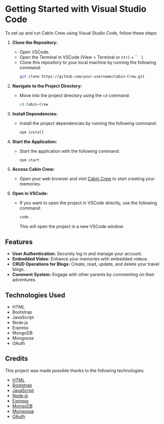 # Getting Started with Visual Studio Code

To set up and run Cabin Crew using Visual Studio Code, follow these steps:

1. **Clone the Repository:**
   - Open VSCode.
   - Open the Terminal in VSCode (View > Terminal or `Ctrl` + `` ` `).
   - Clone this repository to your local machine by running the following command:
     ```bash
     git clone https://github.com/your-username/Cabin-Crew.git
     ```

2. **Navigate to the Project Directory:**
   - Move into the project directory using the `cd` command:
     ```bash
     cd Cabin-Crew
     ```

3. **Install Dependencies:**
   - Install the project dependencies by running the following command:
     ```bash
     npm install
     ```

4. **Start the Application:**
   - Start the application with the following command:
     ```bash
     npm start
     ```

5. **Access Cabin Crew:**
   - Open your web browser and visit [Cabin Crew](https://calm-pink-betta-tie.cyclic.app/) to start creating your memories.

6. **Open in VSCode:**
   - If you want to open the project in VSCode directly, use the following command:
     ```bash
     code .
     ```
     This will open the project in a new VSCode window.

## Features

- **User Authentication:** Securely log in and manage your account.
- **Embedded Video:** Enhance your memories with embedded videos.
- **CRUD Operations for Blogs:** Create, read, update, and delete your travel blogs.
- **Comment System:** Engage with other parents by commenting on their adventures.

## Technologies Used

- HTML
- Bootstrap
- JavaScript
- Node.js
- Express
- MongoDB
- Mongoose
- OAuth

## Credits

This project was made possible thanks to the following technologies:

- [HTML](https://developer.mozilla.org/en-US/docs/Web/HTML)
- [Bootstrap](https://getbootstrap.com/)
- [JavaScript](https://developer.mozilla.org/en-US/docs/Web/JavaScript)
- [Node.js](https://nodejs.org/)
- [Express](https://expressjs.com/)
- [MongoDB](https://www.mongodb.com/)
- [Mongoose](https://mongoosejs.com/)
- [OAuth](https://oauth.net/)
